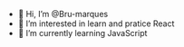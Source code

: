 - 👋 Hi, I’m @Bru-marques
- 👀 I’m interested in learn and pratice React
- 🌱 I’m currently learning JavaScript

<!---
Bru-marques/Bru-marques is a ✨ special ✨ repository because its `README.md` (this file) appears on your GitHub profile.
You can click the Preview link to take a look at your changes.
--->
